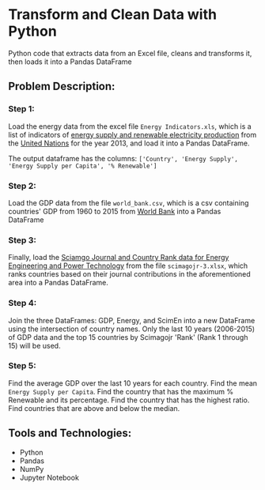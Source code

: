 # Transform and Clean Data with Python
Python code that extracts data from an Excel file, cleans and transforms it, then loads it into a Pandas DataFrame

## Problem Description:

### Step 1:

Load the energy data from the excel file ```Energy Indicators.xls```, which is a list of indicators of [energy supply and renewable electricity production](Energy%20Indicators.xls) from the [United Nations](http://unstats.un.org/unsd/environment/excel_file_tables/2013/Energy%20Indicators.xls) for the year 2013, and load it into a Pandas DataFrame.


The output dataframe has the columns: `['Country', 'Energy Supply', 'Energy Supply per Capita', '% Renewable']`

### Step 2:

Load the GDP data from the file `world_bank.csv`, which is a csv containing countries' GDP from 1960 to 2015 from [World Bank](http://data.worldbank.org/indicator/NY.GDP.MKTP.CD) into a Pandas DataFrame

### Step 3:

Finally, load the [Sciamgo Journal and Country Rank data for Energy Engineering and Power Technology](http://www.scimagojr.com/countryrank.php?category=2102) from the file `scimagojr-3.xlsx`, which ranks countries based on their journal contributions in the aforementioned area into a Pandas DataFrame.

### Step 4:
Join the three DataFrames: GDP, Energy, and ScimEn into a new DataFrame using the intersection of country names. 
Only the last 10 years (2006-2015) of GDP data and the top 15 countries by Scimagojr 'Rank' (Rank 1 through 15) will be used.

### Step 5:

Find the average GDP over the last 10 years for each country.
Find the mean `Energy Supply per Capita`.
Find the country that has the maximum % Renewable and its percentage.
Find the country that has the highest ratio.
Find countries that are above and below the median.

## Tools and Technologies:
- Python 
- Pandas
- NumPy
- Jupyter Notebook
